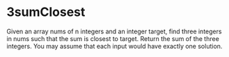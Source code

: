 # 3sumClosest
Given an array nums of n integers and an integer target, find three integers in nums such that the sum is closest to target. Return the sum of the three integers. You may assume that each input would have exactly one solution.

